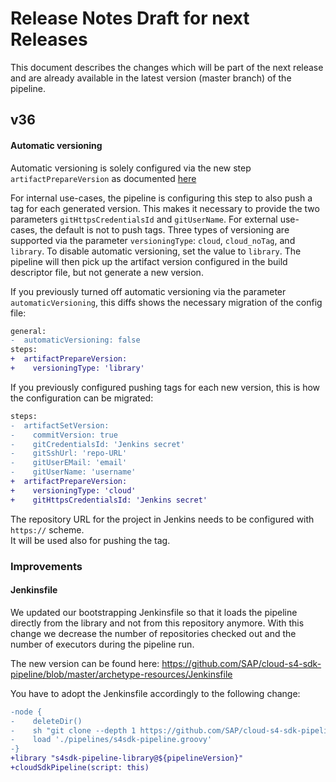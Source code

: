 # Release Notes Draft for next Releases

This document describes the changes which will be part of the next release and are already available in the latest version (master branch) of the pipeline.

## v36

#### Automatic versioning

Automatic versioning is solely configured via the new step `artifactPrepareVersion` as documented [here](https://sap.github.io/jenkins-library/steps/artifactPrepareVersion/) 

For internal use-cases, the pipeline is configuring this step to also push a tag for each generated version.
This makes it necessary to provide the two parameters `gitHttpsCredentialsId` and `gitUserName`.
For external use-cases, the default is not to push tags.
Three types of versioning are supported via the parameter `versioningType`: `cloud`, `cloud_noTag`, and `library`.
To disable automatic versioning, set the value to `library`.
The pipeline will then pick up the artifact version configured in the build descriptor file, but not generate a new version.

If you previously turned off automatic versioning via the parameter `automaticVersioning`, this diffs shows the necessary migration of the config file:

```diff
general:
-  automaticVersioning: false
steps:
+  artifactPrepareVersion:
+    versioningType: 'library'
```

If you previously configured pushing tags for each new version, this is how the configuration can be migrated:

```diff
steps:
-  artifactSetVersion:
-    commitVersion: true
-    gitCredentialsId: 'Jenkins secret'
-    gitSshUrl: 'repo-URL'
-    gitUserEMail: 'email'
-    gitUserName: 'username'
+  artifactPrepareVersion:
+    versioningType: 'cloud'
+    gitHttpsCredentialsId: 'Jenkins secret'
```

The repository URL for the project in Jenkins needs to be configured with `https://` scheme.   
It will be used also for pushing the tag.

### Improvements

#### Jenkinsfile

We updated our bootstrapping Jenkinsfile so that it loads the pipeline directly from the library and not from this repository anymore.
With this change we decrease the number of repositories checked out and the number of executors during the pipeline run.

The new version can be found here: https://github.com/SAP/cloud-s4-sdk-pipeline/blob/master/archetype-resources/Jenkinsfile

You have to adopt the Jenkinsfile accordingly to the following change:

```diff
-node {
-    deleteDir()
-    sh "git clone --depth 1 https://github.com/SAP/cloud-s4-sdk-pipeline.git -b ${pipelineVersion} pipelines"	
-    load './pipelines/s4sdk-pipeline.groovy'	
-}	
+library "s4sdk-pipeline-library@${pipelineVersion}"
+cloudSdkPipeline(script: this)
```
